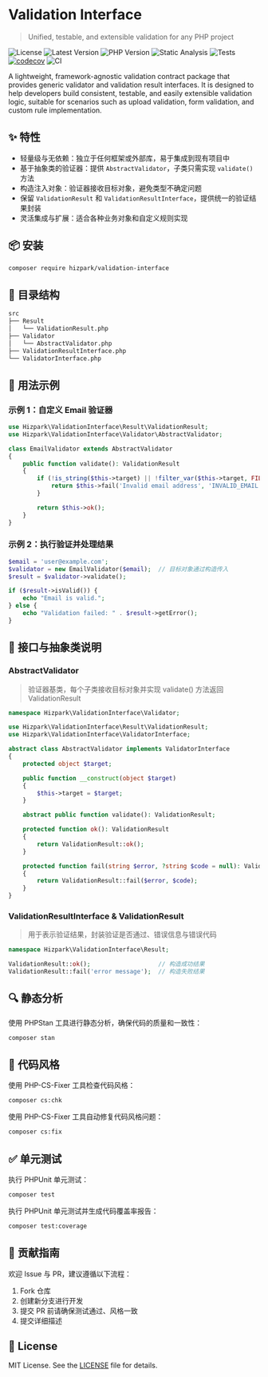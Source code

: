 # Validation Interface

> Unified, testable, and extensible validation for any PHP project

![License](https://img.shields.io/github/license/hizpark/validation-interface?style=flat-square)
![Latest Version](https://img.shields.io/packagist/v/hizpark/validation-interface?style=flat-square)
![PHP Version](https://img.shields.io/badge/php-8.2--8.4-blue?style=flat-square)
![Static Analysis](https://img.shields.io/badge/static_analysis-PHPStan-blue?style=flat-square)
![Tests](https://img.shields.io/badge/tests-PHPUnit-brightgreen?style=flat-square)
[![codecov](https://codecov.io/gh/hizpark/validation-interface/branch/main/graph/badge.svg)](https://codecov.io/gh/hizpark/validation-interface)
![CI](https://github.com/hizpark/validation-interface/actions/workflows/ci.yml/badge.svg?style=flat-square)

A lightweight, framework-agnostic validation contract package that provides generic validator and validation result interfaces. It is designed to help developers build consistent, testable, and easily extensible validation logic, suitable for scenarios such as upload validation, form validation, and custom rule implementation.

## ✨ 特性

- 轻量级与无依赖：独立于任何框架或外部库，易于集成到现有项目中
- 基于抽象类的验证器：提供 `AbstractValidator`，子类只需实现 `validate()` 方法
- 构造注入对象：验证器接收目标对象，避免类型不确定问题
- 保留 `ValidationResult` 和 `ValidationResultInterface`，提供统一的验证结果封装
- 灵活集成与扩展：适合各种业务对象和自定义规则实现

## 📦 安装

```bash
composer require hizpark/validation-interface
```

## 📂 目录结构

```txt
src
├── Result
│   └── ValidationResult.php
├── Validator
│   └── AbstractValidator.php
├── ValidationResultInterface.php
└── ValidatorInterface.php
```

## 🚀 用法示例

### 示例 1：自定义 Email 验证器

```php
use Hizpark\ValidationInterface\Result\ValidationResult;
use Hizpark\ValidationInterface\Validator\AbstractValidator;

class EmailValidator extends AbstractValidator
{
    public function validate(): ValidationResult
    {
        if (!is_string($this->target) || !filter_var($this->target, FILTER_VALIDATE_EMAIL)) {
            return $this->fail('Invalid email address', 'INVALID_EMAIL');
        }

        return $this->ok();
    }
}
```

### 示例 2：执行验证并处理结果

```php
$email = 'user@example.com';
$validator = new EmailValidator($email);  // 目标对象通过构造传入
$result = $validator->validate();

if ($result->isValid()) {
    echo "Email is valid.";
} else {
    echo "Validation failed: " . $result->getError();
}
```

## 📐 接口与抽象类说明

### AbstractValidator

> 验证器基类，每个子类接收目标对象并实现 validate() 方法返回 ValidationResult

```php
namespace Hizpark\ValidationInterface\Validator;

use Hizpark\ValidationInterface\Result\ValidationResult;
use Hizpark\ValidationInterface\ValidatorInterface;

abstract class AbstractValidator implements ValidatorInterface
{
    protected object $target;

    public function __construct(object $target)
    {
        $this->target = $target;
    }

    abstract public function validate(): ValidationResult;

    protected function ok(): ValidationResult
    {
        return ValidationResult::ok();
    }

    protected function fail(string $error, ?string $code = null): ValidationResult
    {
        return ValidationResult::fail($error, $code);
    }
}
```

### ValidationResultInterface & ValidationResult

> 用于表示验证结果，封装验证是否通过、错误信息与错误代码

```php
namespace Hizpark\ValidationInterface\Result;

ValidationResult::ok();                   // 构造成功结果
ValidationResult::fail('error message');  // 构造失败结果
```

## 🔍 静态分析

使用 PHPStan 工具进行静态分析，确保代码的质量和一致性：

```bash
composer stan
```

## 🎯 代码风格

使用 PHP-CS-Fixer 工具检查代码风格：

```bash
composer cs:chk
```

使用 PHP-CS-Fixer 工具自动修复代码风格问题：

```bash
composer cs:fix
```

## ✅ 单元测试

执行 PHPUnit 单元测试：

```bash
composer test
```

执行 PHPUnit 单元测试并生成代码覆盖率报告：

```bash
composer test:coverage
```

## 🤝 贡献指南

欢迎 Issue 与 PR，建议遵循以下流程：

1. Fork 仓库
2. 创建新分支进行开发
3. 提交 PR 前请确保测试通过、风格一致
4. 提交详细描述

## 📜 License

MIT License. See the [LICENSE](LICENSE) file for details.
